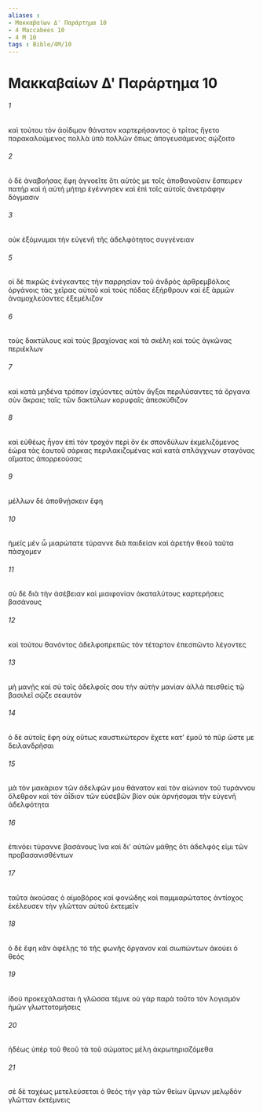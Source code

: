 ```yaml
---
aliases : 
- Μακκαβαίων Δ' Παράρτημα 10
- 4 Maccabees 10
- 4 M 10
tags : Bible/4M/10
---
```


# Μακκαβαίων Δ' Παράρτημα 10

###### 1
καὶ τούτου τὸν ἀοίδιμον θάνατον καρτερήσαντος ὁ τρίτος ἤγετο παρακαλούμενος πολλὰ ὑπὸ πολλῶν ὅπως ἀπογευσάμενος σῴζοιτο
###### 2
ὁ δὲ ἀναβοήσας ἔφη ἀγνοεῖτε ὅτι αὑτός με τοῖς ἀποθανοῦσιν ἔσπειρεν πατήρ καὶ ἡ αὐτὴ μήτηρ ἐγέννησεν καὶ ἐπὶ τοῖς αὐτοῖς ἀνετράφην δόγμασιν
###### 3
οὐκ ἐξόμνυμαι τὴν εὐγενῆ τῆς ἀδελφότητος συγγένειαν
###### 5
οἱ δὲ πικρῶς ἐνέγκαντες τὴν παρρησίαν τοῦ ἀνδρὸς ἀρθρεμβόλοις ὀργάνοις τὰς χεῖρας αὐτοῦ καὶ τοὺς πόδας ἐξήρθρουν καὶ ἐξ ἁρμῶν ἀναμοχλεύοντες ἐξεμέλιζον
###### 6
τοὺς δακτύλους καὶ τοὺς βραχίονας καὶ τὰ σκέλη καὶ τοὺς ἀγκῶνας περιέκλων
###### 7
καὶ κατὰ μηδένα τρόπον ἰσχύοντες αὐτὸν ἄγξαι περιλύσαντες τὰ ὄργανα σὺν ἄκραις ταῖς τῶν δακτύλων κορυφαῖς ἀπεσκύθιζον
###### 8
καὶ εὐθέως ἦγον ἐπὶ τὸν τροχόν περὶ ὃν ἐκ σπονδύλων ἐκμελιζόμενος ἑώρα τὰς ἑαυτοῦ σάρκας περιλακιζομένας καὶ κατὰ σπλάγχνων σταγόνας αἵματος ἀπορρεούσας
###### 9
μέλλων δὲ ἀποθνῄσκειν ἔφη
###### 10
ἡμεῖς μέν ὦ μιαρώτατε τύραννε διὰ παιδείαν καὶ ἀρετὴν θεοῦ ταῦτα πάσχομεν
###### 11
σὺ δὲ διὰ τὴν ἀσέβειαν καὶ μιαιφονίαν ἀκαταλύτους καρτερήσεις βασάνους
###### 12
καὶ τούτου θανόντος ἀδελφοπρεπῶς τὸν τέταρτον ἐπεσπῶντο λέγοντες
###### 13
μὴ μανῇς καὶ σὺ τοῖς ἀδελφοῖς σου τὴν αὐτὴν μανίαν ἀλλὰ πεισθεὶς τῷ βασιλεῖ σῷζε σεαυτόν
###### 14
ὁ δὲ αὐτοῖς ἔφη οὐχ οὕτως καυστικώτερον ἔχετε κατ' ἐμοῦ τὸ πῦρ ὥστε με δειλανδρῆσαι
###### 15
μὰ τὸν μακάριον τῶν ἀδελφῶν μου θάνατον καὶ τὸν αἰώνιον τοῦ τυράννου ὄλεθρον καὶ τὸν ἀΐδιον τῶν εὐσεβῶν βίον οὐκ ἀρνήσομαι τὴν εὐγενῆ ἀδελφότητα
###### 16
ἐπινόει τύραννε βασάνους ἵνα καὶ δι' αὐτῶν μάθῃς ὅτι ἀδελφός εἰμι τῶν προβασανισθέντων
###### 17
ταῦτα ἀκούσας ὁ αἱμοβόρος καὶ φονώδης καὶ παμμιαρώτατος ἀντίοχος ἐκέλευσεν τὴν γλῶτταν αὐτοῦ ἐκτεμεῖν
###### 18
ὁ δὲ ἔφη κἂν ἀφέλῃς τὸ τῆς φωνῆς ὄργανον καὶ σιωπώντων ἀκούει ὁ θεός
###### 19
ἰδοὺ προκεχάλασται ἡ γλῶσσα τέμνε οὐ γὰρ παρὰ τοῦτο τὸν λογισμὸν ἡμῶν γλωττοτομήσεις
###### 20
ἡδέως ὑπὲρ τοῦ θεοῦ τὰ τοῦ σώματος μέλη ἀκρωτηριαζόμεθα
###### 21
σὲ δὲ ταχέως μετελεύσεται ὁ θεός τὴν γὰρ τῶν θείων ὕμνων μελῳδὸν γλῶτταν ἐκτέμνεις
